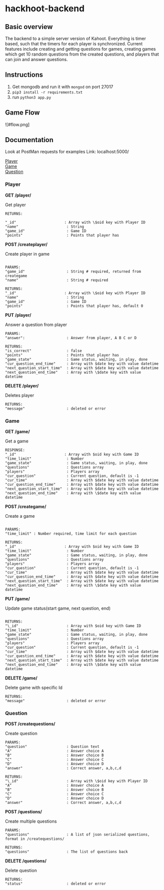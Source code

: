 # hackhoot-backend

## Basic overview

The backend to a simple server version of Kahoot. Everything is timer based, such that the timers for each player is synchronized. Current features include creating and getting questions for games, creating games which get 10 random questions from the created questions, and players that can join and answer questions.

## Instructions

1. Get mongodb and run it with `mongod` on port 27017
2. `pip3 install -r requirements.txt`
3. run `python3 app.py`

## Game Flow

![#flow.png]

## Documentation

Look at PostMan requests for examples
Link: localhost:5000/

[Player](#Player)  
[Game](#Game)  
[Question](#Question)

### Player

**GET /player/<playerId>**

Get player

```
RETURNS:

"_id"                      : Array with \$oid key with Player ID
"name"                      : String
"game_id"                   : Game ID
"points"                    : Points that player has

```

**POST /createplayer/**

Create player in game

```

PARAMS:
"game_id"                   : String # required, returned from creategame
"name"                      : String # required

RETURNS:
"_id"                      : Array with \$oid key with Player ID
"name"                      : String
"game_id"                   : Game ID
"points"                    : Points that player has, default 0

```

**PUT /player/<playerId>**

Answer a question from player

```
PARAMS:
"answer":                   : Answer from player, A B C or D

RETURNS:
"is_correct"                : false
"points"                    : Points that player has
"game_state"                : Game status, waiting, in play, done
"cur_question_end_time"     : Array with $date key with value datetime
"next_question_start_time"  : Array with $date key with value datetime
"next_question_end_time"    : Array with \$date key with value datetime
```

**DELETE /player/<playerId>**

Deletes player

```
RETURNS:
"message"                   : deleted or error
```

### Game

**GET /game/<gameId>**

Get a game

```
RESPONSE:
"_id"                      : Array with $oid key with Game ID
"time_limit"                : Number
"game_state"                : Game status, waiting, in play, done
"questions"                 : Questions array
"players"                   : Players array
"cur_question"              : Current question, default is -1
"cur_time"                  : Array with $date key with value datetime
"cur_question_end_time"     : Array with $date key with value datetime
"next_question_start_time"  : Array with $date key with value datetime
"next_question_end_time"    : Array with \$date key with value datetime

```

**POST /creategame/**

Create a game

```

PARAMS:
"time_limit" : Number required, time limit for each question

RETURNS:
"_id"                      : Array with $oid key with Game ID
"time_limit"                : Number
"game_state"                : Game status, waiting, in play, done
"questions"                 : Questions array
"players"                   : Players array
"cur_question"              : Current question, default is -1
"cur_time"                  : Array with $date key with value datetime
"cur_question_end_time"     : Array with $date key with value datetime
"next_question_start_time"  : Array with $date key with value datetime
"next_question_end_time"    : Array with \$date key with value datetime

```

**PUT /game/<gameId>**

Update game status(start game, next question, end)

```

RETURNS:
"\_id"                      : Array with $oid key with Game ID
"time_limit"                : Number
"game_state"                : Game status, waiting, in play, done
"questions"                 : Questions array
"players"                   : Players array
"cur_question"              : Current question, default is -1
"cur_time"                  : Array with $date key with value datetime
"cur_question_end_time"     : Array with $date key with value datetime
"next_question_start_time"  : Array with $date key with value datetime
"next_question_end_time"    : Array with \$date key with value datetime

```

**DELETE /game/<gameId>**

Delete game with specific Id

```
RETURNS:
"message"                   : deleted or error
```

### Question

**POST /createquestions/**

Create question

```
PARAMS:
"question"                  : Question text
"A"                         : Answer choice A
"B"                         : Answer choice B
"C"                         : Answer choice C
"D"                         : Answer choice D
"answer"                    : Correct answer, a,b,c,d

RETURNS:
"\_id"                      : Array with \$oid key with Player ID
"A"                         : Answer choice A
"B"                         : Answer choice B
"C"                         : Answer choice C
"D"                         : Answer choice D
"answer"                    : Correct answer, a,b,c,d
```

**POST /questions/**

Create multiple questions

```
PARAMS:
"questions"                 : A list of json serialized questions, format in /createquestions/

RETURNS:
"questions"                 : The list of questions back
```

**DELETE /questions/**

Delete question

```
RETURNS:
"status"                    : deleted or error
```
